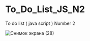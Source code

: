 # To_Do_List_JS_N2
To do list ( java script ) Number 2

![Снимок экрана (28)](https://github.com/Arisanerz/To_Do_List_JS_N2/assets/138304850/d57683ff-002e-40e7-ad71-00c1a9f60e0f)

